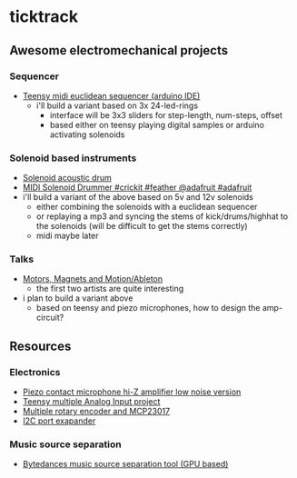 # ticktrack

## Awesome electromechanical projects

### Sequencer
  * [Teensy midi euclidean sequencer (arduino IDE)](https://www.youtube.com/watch?v=aqOsPZUo860)
    * i'll build a variant based on 3x 24-led-rings
      * interface will be 3x3 sliders for step-length, num-steps, offset
      * based either on teensy playing digital samples or arduino activating solenoids

### Solenoid based instruments
  * [Solenoid acoustic drum](https://www.youtube.com/watch?v=m6YOYpnz9Lw)
  * [MIDI Solenoid Drummer #crickit #feather @adafruit #adafruit](https://www.youtube.com/watch?v=Lcz0BvNOc4c)
  * i'll build a variant of the above based on 5v and 12v solenoids
    * either combining the solenoids with a euclidean sequencer
    * or replaying a mp3 and syncing the stems of kick/drums/highhat to the solenoids (will be difficult to get the stems correctly)
    * midi maybe later
  
### Talks
  * [Motors, Magnets and Motion/Ableton](https://www.youtube.com/watch?v=hJHwhb99Bzo)
    * the first two artists are quite interesting
  * i plan to build a variant above
    * based on teensy and piezo microphones, how to design the amp-circuit?
    
## Resources

### Electronics
  * [Piezo contact microphone hi-Z amplifier low noise version](https://www.richardmudhar.com/blog/piezo-contact-microphone-hi-z-amplifier-low-noise-version/)
  * [Teensy multiple Analog Input project](https://forum.pjrc.com/threads/61764-Help-for-multiple-Analog-Input-project)
  * [Multiple rotary encoder and MCP23017 ](https://arduino.stackexchange.com/questions/52909/reading-several-rotary-encoders)
  * [I2C port exapander](https://www.mikrocontroller.net/articles/Port-Expander_PCF8574)

### Music source separation
  * [Bytedances music source separation tool (GPU based)](https://github.com/bytedance/music_source_separation)
  
